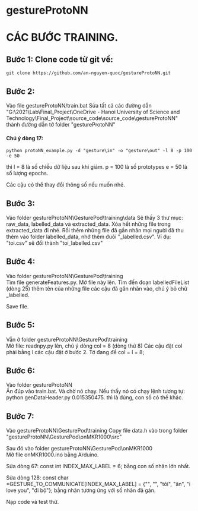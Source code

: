 # gestureProtoNN

# CÁC BƯỚC TRAINING.

## Bước 1: Clone code từ git về:
    git clone https://github.com/an-nguyen-quoc/gestureProtoNN.git
## Bước 2:
Vào file gestureProtoNN/train.bat
Sửa tất cả các đường dẫn "G:\2021\Lab\Final_Project\OneDrive - Hanoi University of Science and Technology\Final_Project\source_code\source_code\gestureProtoNN"
thành đường dẫn tớ folder "gestureProtoNN"

#### Chú ý dòng 17:
    python protoNN_example.py -d "gesture\in" -o "gesture\out" -l 8 -p 100 -e 50

  thì l = 8 là số chiều dữ liệu sau khi giảm.
      p = 100 là số prototypes
      e = 50 là số lượng epochs.

  Các cậu có thể thay đổi thông số nếu muốn nhé.

## Bước 3: 
  Vào folder gestureProtoNN\GesturePod\training\data
  Sẽ thấy 3 thư mục: raw_data, labelled_data và extracted_data.
  Xóa hết những file trong extracted_data đi nhé.
  Rồi thêm những file đã gắn nhãn mọi người đã thu thêm vào folder labelled_data, nhớ thêm đuôi "_labelled.csv". Ví dụ: "toi.csv" sẽ đổi thành "toi_labelled.csv"

## Bước 4: 
  Vào folder gestureProtoNN\GesturePod\training\
  Tìm file generateFeatures.py. Mở file này lên.
  Tìm đến đoạn labelledFileList (dòng 25)
  thêm tên của những file các cậu đã gắn nhãn vào, chú ý bỏ chữ _labelled.

  Save file.

## Bước 5:
  Vẫn ở folder gestureProtoNN\GesturePod\training\
  Mở file: readnpy.py lên, chú ý dòng col = 8 (dòng thứ 8)
  Các cậu đặt col phải bằng l các cậu đặt ở bước 2. Tớ đang để col = l = 8;

## Bước 6:
  Vào folder gestureProtoNN\
  Ấn đúp vào train.bat. Và chờ nó chạy. Nếu thấy nó có chạy lệnh tương tự:
  python genDataHeader.py 0.015350475.
  thì là đúng, con số có thể khác.

## Bước 7: 
  Vào gestureProtoNN\GesturePod\training
  Copy file data.h vào trong folder "gestureProtoNN\GesturePod\onMKR1000\src"

  Sau đó vào folder gestureProtoNN\GesturePod\onMKR1000\
  Mở file onMKR1000.ino bằng Arduino.
  
  Sửa dòng 67: const int INDEX_MAX_LABEL = 6; bằng con số nhãn lớn nhất.

  Sửa dòng 128: const char *GESTURE_TO_COMMUNICATE[INDEX_MAX_LABEL] = {"", "", "tôi", "ăn", "i love you", "đi bộ"};
  bằng nhãn tương ứng với số nhãn đã gán.

  Nạp code và test thử.
